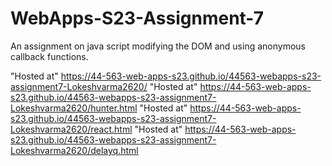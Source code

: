 # WebApps-S23-Assignment-7
An assignment on java script modifying the DOM and using anonymous callback functions.

"Hosted at" https://44-563-web-apps-s23.github.io/44563-webapps-s23-assignment7-Lokeshvarma2620/
"Hosted at" https://44-563-web-apps-s23.github.io/44563-webapps-s23-assignment7-Lokeshvarma2620/hunter.html
"Hosted at" https://44-563-web-apps-s23.github.io/44563-webapps-s23-assignment7-Lokeshvarma2620/react.html
"Hosted at" https://44-563-web-apps-s23.github.io/44563-webapps-s23-assignment7-Lokeshvarma2620/delayq.html